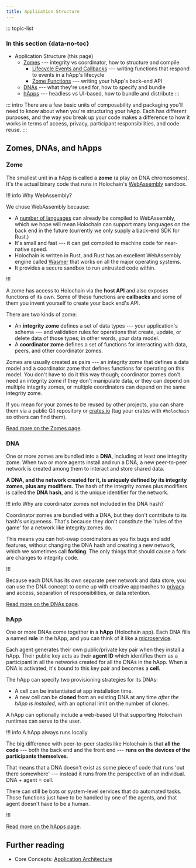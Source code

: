 ```yaml
---
title: Application Structure
---
```


::: topic-list
### In this section {data-no-toc}

* Application Structure (this page)
    * [Zomes](/build/zomes/) --- integrity vs coordinator, how to structure and compile
        * [Lifecycle Events and Callbacks](/build/callbacks-and-lifecycle-hooks/) --- writing functions that respond to events in a hApp's lifecycle
        * [Zome Functions](/build/zome-functions/) --- writing your hApp's back-end API
    * [DNAs](/build/dnas/) --- what they're used for, how to specify and bundle
    * [hApps](/build/happs/) --- headless vs UI-based, how to bundle and distribute
:::

::: intro
There are a few basic units of composability and packaging you'll need to know about when you're structuring your hApp. Each has different purposes, and the way you break up your code makes a difference to how it works in terms of access, privacy, participant responsibilities, and code reuse.
:::

## Zomes, DNAs, and hApps

### Zome

The smallest unit in a hApp is called a **zome** (a play on DNA chromosomes). It's the actual binary code that runs in Holochain's [WebAssembly](https://webassembly.org/) sandbox.

!!! info Why WebAssembly?

We chose WebAssembly because:

* A [number of languages](https://github.com/appcypher/awesome-wasm-langs) can already be compiled to WebAssembly, which we hope will mean Holochain can support many languages on the back end in the future (currently we only supply a back-end SDK for Rust.)
* It's small and fast --- it can get compiled to machine code for near-native speed.
* Holochain is written in Rust, and Rust has an excellent WebAssembly engine called [Wasmer](https://wasmer.io/) that works on all the major operating systems.
* It provides a secure sandbox to run untrusted code within.

!!!

A zome has access to Holochain via the **host API** and also exposes functions of its own. Some of these functions are **callbacks** and some of them you invent yourself to create your back end's API.

There are two kinds of zome:

* An **integrity zome** defines a set of data types --- your application's schema --- and validation rules for operations that create, update, or delete data of those types; in other words, your data model.
* A **coordinator zome** defines a set of functions for interacting with data, peers, and other coordinator zomes.

Zomes are usually created as pairs --- an integrity zome that defines a data model and a coordinator zome that defines functions for operating on this model. You don't have to do it this way though; coordinator zomes don't need an integrity zome if they don't manipulate data, or they can depend on multiple integrity zomes, or multiple coordinators can depend on the same integrity zome.

If you mean for your zomes to be reused by other projects, you can share them via a public Git repository or [crates.io](https://crates.io) (tag your crates with `#holochain` so others can find them).

[Read more on the Zomes page](/build/zomes/).

### DNA

One or more zomes are bundled into a **DNA**, including at least one integrity zome. When two or more agents install and run a DNA, a new peer-to-peer network is created among them to interact and store shared data.

**A DNA, and the network created for it, is uniquely defined by its integrity zomes, plus any modifiers.** The hash of the integrity zomes plus modifiers is called the **DNA hash**, and is the unique identifier for the network.

!!! info Why are coordinator zomes not included in the DNA hash?

Coordinator zomes are bundled with a DNA, but they don't contribute to its hash's uniqueness. That's because they don't constitute the 'rules of the game' for a network like integrity zomes do.

This means you can hot-swap coordinators as you fix bugs and add features, without changing the DNA hash and creating a new network, which we sometimes call **forking**. The only things that should cause a fork are changes to integrity code.

!!!

Because each DNA has its own separate peer network and data store, you can use the DNA concept to come up with creative approaches to [privacy](https://dialnet.unirioja.es/servlet/articulo?codigo=8036267) and access, separation of responsibilities, or data retention.

[Read more on the DNAs page](/build/dnas/).

### hApp

One or more DNAs come together in a **hApp** (Holochain app). Each DNA fills a named **role** in the hApp, and you can think of it like a [microservice](https://en.wikipedia.org/wiki/Microservices).

Each agent generates their own public/private key pair when they install a hApp. Their public key acts as their **agent ID** which identifies them as a participant in all the networks created for all the DNAs in the hApp. When a DNA is activated, it's bound to this key pair and becomes a **cell**.

The hApp can specify two provisioning strategies for its DNAs:

* A cell can be instantiated at app installation time.
* A new cell can be **cloned** from an existing DNA at any time _after the hApp is installed_, with an optional limit on the number of clones.

A hApp can optionally include a web-based UI that supporting Holochain runtimes <!-- TODO: link --> can serve to the user.

!!! info A hApp always runs locally

The big difference with peer-to-peer stacks like Holochain is that **all the code** --- both the back end and the front end --- **runs on the devices of the participants themselves**.

That means that a DNA doesn't exist as some piece of code that runs 'out there somewhere' --- instead it runs from the perspective of an individual. DNA + agent = cell.

There can still be bots or system-level services that do automated tasks. Those functions just have to be handled by one of the agents, and that agent doesn't have to be a human.

!!!

[Read more on the hApps page](/build/happs/).

## Further reading

* Core Concepts: [Application Architecture](/concepts/2_application_architecture)